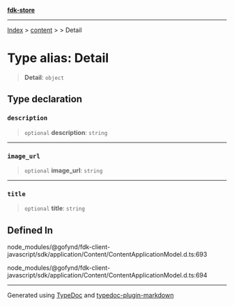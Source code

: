 [**fdk-store**](../../../README.md)
***

[Index](../../../API.md) > [content](../../README.md) > [<internal>](../README.md) > Detail

# Type alias: Detail

> **Detail**: `object`

## Type declaration

### `description`

> `optional` **description**: `string`

***

### `image_url`

> `optional` **image\_url**: `string`

***

### `title`

> `optional` **title**: `string`

## Defined In

node\_modules/@gofynd/fdk-client-javascript/sdk/application/Content/ContentApplicationModel.d.ts:693

node\_modules/@gofynd/fdk-client-javascript/sdk/application/Content/ContentApplicationModel.d.ts:694

***
Generated using [TypeDoc](https://typedoc.org/) and [typedoc-plugin-markdown](https://www.npmjs.com/package/typedoc-plugin-markdown)
